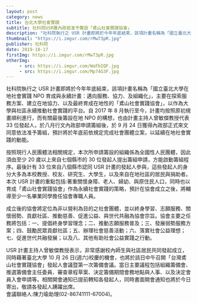 ```yaml
---
layout: post
category: news
title: 台北大學社會實踐
subtitle: 社科院USR獲內政部准予籌設「鳶山社會實踐協會」
description: "社科院執行之 USR 計畫即將於今年年底結束，該項計畫名稱為「國立臺北大學在地社會實踐 NPO 育成與永續計畫：邁向服務、協力、及組織化」，主要在探索服務方案、建立在地協力、以及最終育成在地性的「鳶山社會實踐協會」，以作為大學與社區永續推動社會實踐的平台。自 2017 年 8 月執行至今，計畫均按照原初規畫順利進行，而有關最後籌設在地 NPO 的構想，也由計畫主持人曾敏傑教授代表 33 位發起人，於八月行文內政部申請籌組後，於 9 月 24 日獲得內政部正式來文同意依法准予籌組，預計將於年底前依規定完成社會團體立案，以延續在地社會實踐的動能。"
thumbnail: "https://i.imgur.com/rMw73pR.jpg"
publisher: 社科院
date: 2019-10-17
firstImg: https://i.imgur.com/rMw73pR.jpg
otherImg:
     - src: https://i.imgur.com/WaFbIQF.jpg
     - src: https://i.imgur.com/Mp74G3F.jpg
---
```

社科院執行之 USR 計畫即將於今年年底結束，該項計畫名稱為「國立臺北大學在地社會實踐 NPO 育成與永續計畫：邁向服務、協力、及組織化」，主要在探索服務方案、建立在地協力、以及最終育成在地性的「鳶山社會實踐協會」，以作為大學與社區永續推動社會實踐的平台。自 2017 年 8 月執行至今，計畫均按照原初規畫順利進行，而有關最後籌設在地 NPO 的構想，也由計畫主持人曾敏傑教授代表 33 位發起人，於八月行文內政部申請籌組後，於 9 月 24 日獲得內政部正式來文同意依法准予籌組，預計將於年底前依規定完成社會團體立案，以延續在地社會實踐的動能。

按照現行人民團體法相關規定，本次所申請籌設的組織係為全國性人民團體，因此須由至少 20 歲以上來自七個縣市的 30 位發起人提出籌組申請，方能啟動籌組程序。最後計有 33 位來自八個縣市認同 USR 計畫的發起人參與，這些發起人的身分大多為本校教授、校友、研究生、大學生，以及來自在地社區的居民與捐助者。本次 USR 計畫的重點包括:著重關懷身障、老人、婦幼、與原住民人口，同時也以育成「鳶山社會實踐協會」作為永續社會實踐的策略，預計在協會成立之後，將輔導至少一名畢業同學擔任協會專職人員。

成立後的協會將定位為非以營利為目的之社會團體，並以終身學習、志願服務、關懷弱勢、貢獻社區、推動慈善、促進公益、與世代共融為協會宗旨。協會主要之任務將包括：一、提倡終身學習理念；二、推動志願服務普及；三、發展弱勢服務方案；四、鼓勵民眾貢獻社區；五、辦理社會慈善活動；六、落實社會公益理想；七、促進世代共融發展；以及八、其他有助社會公益實踐之行動。

USR 計畫主持人曾敏傑教授表示，非常感謝校內師生與社區居民共同發起成立，同時藉著臺北大學 10 月 26 日(週六)校慶的機會，也將於該日中午召開「台灣鳶山社會實踐協會」發起人會議暨第一次籌備會議。當日主要議程包括組織籌備會、推選籌備會主任委員、審查章程草案、決定籌備期間會務地點與人事、以及決定會員入會申請等。相關開會通知已提前轉知各發起人，同時書面開會通知也將於今日寄出，敬請各發起人踴躍出席。<br>
會議聯絡人:陳力瑜助理(02-86741111-67004)。
